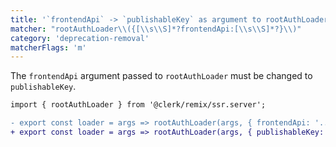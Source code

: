```yaml
---
title: '`frontendApi` -> `publishableKey` as argument to rootAuthLoader'
matcher: "rootAuthLoader\\({[\\s\\S]*?frontendApi:[\\s\\S]*?}\\)"
category: 'deprecation-removal'
matcherFlags: 'm'
---
```


The `frontendApi` argument passed to `rootAuthLoader` must be changed to `publishableKey`.

```diff
import { rootAuthLoader } from '@clerk/remix/ssr.server';

- export const loader = args => rootAuthLoader(args, { frontendApi: '...' });
+ export const loader = args => rootAuthLoader(args, { publishableKey: '...' });
```
